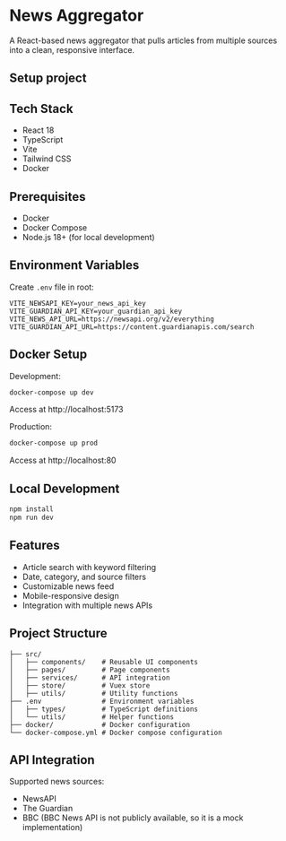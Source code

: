 # News Aggregator

A React-based news aggregator that pulls articles from multiple sources into a clean, responsive interface.

## Setup project

## Tech Stack

- React 18
- TypeScript
- Vite
- Tailwind CSS
- Docker

## Prerequisites

- Docker
- Docker Compose
- Node.js 18+ (for local development)

## Environment Variables

Create `.env` file in root:

```
VITE_NEWSAPI_KEY=your_news_api_key
VITE_GUARDIAN_API_KEY=your_guardian_api_key
VITE_NEWS_API_URL=https://newsapi.org/v2/everything
VITE_GUARDIAN_API_URL=https://content.guardianapis.com/search
```

## Docker Setup

Development:
```bash
docker-compose up dev
```
Access at http://localhost:5173

Production:
```bash
docker-compose up prod
```
Access at http://localhost:80

## Local Development

```bash
npm install
npm run dev
```

## Features

- Article search with keyword filtering
- Date, category, and source filters
- Customizable news feed
- Mobile-responsive design
- Integration with multiple news APIs

## Project Structure

```
├── src/
│   ├── components/    # Reusable UI components
│   ├── pages/         # Page components
│   ├── services/      # API integration
│   ├── store/         # Vuex store
│   ├── utils/         # Utility functions
├── .env               # Environment variables
│   ├── types/         # TypeScript definitions
│   └── utils/         # Helper functions
├── docker/            # Docker configuration
└── docker-compose.yml # Docker compose configuration
```

## API Integration

Supported news sources:
- NewsAPI
- The Guardian
- BBC (BBC News API is not publicly available, so it is a mock implementation)

